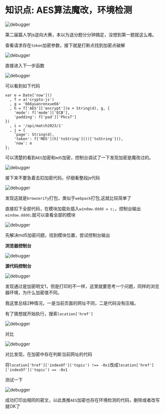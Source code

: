 # 知识点: AES算法魔改，环境检测

![debugger](./img/1.png)

第二届猿人学js逆向大赛，本以为送分题分分钟搞定，没想到第一题就这么难。

查看请求存在`token`加密参数，接下就是打断点找到加密点破解

![debugger](./img/2.png)

直接进入下一步函数

![debugger](./img/3.png)

可以看到如下代码

    var e = Date['now']()
      , f = a('crypto-js')
      , g = '666yuanrenxue66'
      , h = f['AES']['encrypt'](e + String(d), g, {
        'mode': f['mode']['ECB'],
        'padding': f['pad']['Pkcs7']
    })
      , i = '/api/match2023/1'
      , j = {
        'page': String(d),
        'token': f['MD5'](h['toString']())['toString'](),
        'now': e
    };

可以清楚的看到`AES`加密和`md5`加密，控制台调试了一下发现加密是魔改过的。

![debugger](./img/4.png)

接下来不要急着去扣加密代码，仔细看整段js代码

![debugger](./img/5.png)

发现这就是`browserify`打包，类似于`webpack`打包,这就比较简单了

直接扣下全部代码，在模块加载处插入`window.dddd = c;`，控制台输出`window.dddd;`就可以查看全部的模块

![debugger](./img/6.png)

先解决md5加密问题，找到模块位置，尝试控制台输出

**浏览器控制台**

![debugger](./img/7.png)

**源代码控制台**

![debugger](./img/8.png)

发现通过是加密明文1，但是打印的不一样，这里就要思考一个问题，同样的浏览器环境，为什么加密值不同。

我这里总结2种情况，一是当前页面的网址不同，二是代码没有压缩。

有了猜想就开始执行，搜索`location['href']`

![debugger](./img/9.png)

对比

![debugger](./img/10.png)

对比发现，在加密中存在判断当前网址的代码

将`location['href']['indexOf']('topic') !== -0x1`改成`location['href']['indexOf']('topic') == -0x1`

测试一下

![debugger](./img/11.png)

成功打印出相同的密文，以此类推`AES`加密也存在环境检测的代码，删除或者改写就OK了